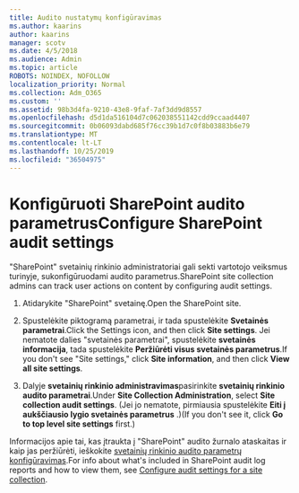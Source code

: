 ```yaml
---
title: Audito nustatymų konfigūravimas
ms.author: kaarins
author: kaarins
manager: scotv
ms.date: 4/5/2018
ms.audience: Admin
ms.topic: article
ROBOTS: NOINDEX, NOFOLLOW
localization_priority: Normal
ms.collection: Adm_O365
ms.custom: ''
ms.assetid: 98b3d4fa-9210-43e8-9faf-7af3dd9d8557
ms.openlocfilehash: d5d1da516104d7c062038551142cdd9ccaad4407
ms.sourcegitcommit: 0b06093dabd685f76cc39b1d7c0f8b03883b6e79
ms.translationtype: MT
ms.contentlocale: lt-LT
ms.lasthandoff: 10/25/2019
ms.locfileid: "36504975"
---
```

# <a name="configure-sharepoint-audit-settings"></a><span data-ttu-id="6a24f-102">Konfigūruoti SharePoint audito parametrus</span><span class="sxs-lookup"><span data-stu-id="6a24f-102">Configure SharePoint audit settings</span></span>

<span data-ttu-id="6a24f-103">"SharePoint" svetainių rinkinio administratoriai gali sekti vartotojo veiksmus turinyje, sukonfigūruodami audito parametrus.</span><span class="sxs-lookup"><span data-stu-id="6a24f-103">SharePoint site collection admins can track user actions on content by configuring audit settings.</span></span>
  
1. <span data-ttu-id="6a24f-104">Atidarykite "SharePoint" svetainę.</span><span class="sxs-lookup"><span data-stu-id="6a24f-104">Open the SharePoint site.</span></span>
    
2. <span data-ttu-id="6a24f-105">Spustelėkite piktogramą parametrai, ir tada spustelėkite **Svetainės parametrai**.</span><span class="sxs-lookup"><span data-stu-id="6a24f-105">Click the Settings icon, and then click **Site settings**.</span></span> <span data-ttu-id="6a24f-106">Jei nematote dalies "svetainės parametrai", spustelėkite **svetainės informacija**, tada spustelėkite **Peržiūrėti visus svetainės parametrus**.</span><span class="sxs-lookup"><span data-stu-id="6a24f-106">If you don't see "Site settings," click **Site information**, and then click **View all site settings**.</span></span>
    
3. <span data-ttu-id="6a24f-107">Dalyje **svetainių rinkinio administravimas**pasirinkite **svetainių rinkinio audito parametrai**.</span><span class="sxs-lookup"><span data-stu-id="6a24f-107">Under **Site Collection Administration**, select **Site collection audit settings**.</span></span> <span data-ttu-id="6a24f-108">(Jei jo nematote, pirmiausia spustelėkite **Eiti į aukščiausio lygio svetainės parametrus** .)</span><span class="sxs-lookup"><span data-stu-id="6a24f-108">(If you don't see it, click **Go to top level site settings** first.)</span></span> 
    
<span data-ttu-id="6a24f-109">Informacijos apie tai, kas įtraukta į "SharePoint" audito žurnalo ataskaitas ir kaip jas peržiūrėti, ieškokite [svetainių rinkinio audito parametrų konfigūravimas](https://go.microsoft.com/fwlink/?linkid=404050).</span><span class="sxs-lookup"><span data-stu-id="6a24f-109">For info about what's included in SharePoint audit log reports and how to view them, see [Configure audit settings for a site collection](https://go.microsoft.com/fwlink/?linkid=404050).</span></span>
  

